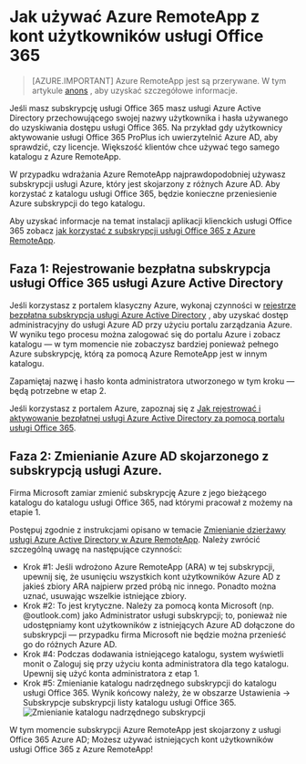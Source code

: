 
<properties 
    pageTitle="Jak używać Azure RemoteApp z kont użytkowników usługi Office 365 | Microsoft Azure"
    description="Dowiedz się, jak funkcja RemoteApp platformy Azure za pomocą kont użytkowników usługi Office 365"
    services="remoteapp"
    documentationCenter="" 
    authors="piotrci" 
    manager="mbaldwin" />

<tags 
    ms.service="remoteapp" 
    ms.workload="compute" 
    ms.tgt_pltfrm="na" 
    ms.devlang="na" 
    ms.topic="article" 
    ms.date="08/15/2016" 
    ms.author="elizapo" />



# <a name="how-to-use-azure-remoteapp-with-office-365-user-accounts"></a>Jak używać Azure RemoteApp z kont użytkowników usługi Office 365

> [AZURE.IMPORTANT]
> Azure RemoteApp jest są przerywane. W tym artykule [anons](https://go.microsoft.com/fwlink/?linkid=821148) , aby uzyskać szczegółowe informacje.

Jeśli masz subskrypcję usługi Office 365 masz usługi Azure Active Directory przechowującego swojej nazwy użytkownika i hasła używanego do uzyskiwania dostępu usługi Office 365. Na przykład gdy użytkownicy aktywowanie usługi Office 365 ProPlus ich uwierzytelnić Azure AD, aby sprawdzić, czy licencje. Większość klientów chce używać tego samego katalogu z Azure RemoteApp.

W przypadku wdrażania Azure RemoteApp najprawdopodobniej używasz subskrypcji usługi Azure, który jest skojarzony z różnych Azure AD. Aby korzystać z katalogu usługi Office 365, będzie konieczne przeniesienie Azure subskrypcji do tego katalogu.

Aby uzyskać informacje na temat instalacji aplikacji klienckich usługi Office 365 zobacz [jak korzystać z subskrypcji usługi Office 365 z Azure RemoteApp](remoteapp-officesubscription.md).
 
## <a name="phase-1-register-your-free-office-365-azure-active-directory-subscription"></a>Faza 1: Rejestrowanie bezpłatna subskrypcja usługi Office 365 usługi Azure Active Directory
Jeśli korzystasz z portalem klasyczny Azure, wykonaj czynności w [rejestrze bezpłatna subskrypcja usługi Azure Active Directory](https://technet.microsoft.com/library/dn832618.aspx) , aby uzyskać dostęp administracyjny do usługi Azure AD przy użyciu portalu zarządzania Azure. W wyniku tego procesu można zalogować się do portalu Azure i zobacz katalogu — w tym momencie nie zobaczysz bardziej ponieważ pełnego Azure subskrypcję, którą za pomocą Azure RemoteApp jest w innym katalogu.

Zapamiętaj nazwę i hasło konta administratora utworzonego w tym kroku — będą potrzebne w etap 2.

Jeśli korzystasz z portalem Azure, zapoznaj się z [Jak rejestrować i aktywowanie bezpłatnej usługi Azure Active Directory za pomocą portalu usługi Office 365](http://azureblogger.com/2016/01/how-to-register-and-activate-a-free-azure-active-directory-using-office-365-portal/).

## <a name="phase-2-change-the-azure-ad-associated-with-your-azure-subscription"></a>Faza 2: Zmienianie Azure AD skojarzonego z subskrypcją usługi Azure.
Firma Microsoft zamiar zmienić subskrypcję Azure z jego bieżącego katalogu do katalogu usługi Office 365, nad którymi pracował z możemy na etapie 1.

Postępuj zgodnie z instrukcjami opisano w temacie [Zmienianie dzierżawy usługi Azure Active Directory w Azure RemoteApp](remoteapp-changetenant.md). Należy zwrócić szczególną uwagę na następujące czynności:

- Krok #1: Jeśli wdrożono Azure RemoteApp (ARA) w tej subskrypcji, upewnij się, że usunięciu wszystkich kont użytkowników Azure AD z jakieś zbiory ARA najpierw przed próbą nic innego. Ponadto można uznać, usuwając wszelkie istniejące zbiory.
- Krok #2: To jest krytyczne. Należy za pomocą konta Microsoft (np. @outlook.com) jako Administrator usługi subskrypcji; to, ponieważ nie udostępniamy kont użytkowników z istniejących Azure AD dołączone do subskrypcji — przypadku firma Microsoft nie będzie można przenieść go do różnych Azure AD.
- Krok #4: Podczas dodawania istniejącego katalogu, system wyświetli monit o Zaloguj się przy użyciu konta administratora dla tego katalogu. Upewnij się użyć konta administratora z etap 1.
- Krok #5: Zmienianie katalogu nadrzędnego subskrypcji do katalogu usługi Office 365. Wynik końcowy należy, że w obszarze Ustawienia -> Subskrypcje subskrypcji listy katalogu usługi Office 365. 
![Zmienianie katalogu nadrzędnego subskrypcji](./media/remoteapp-o365user/settings.png)
 

W tym momencie subskrypcji Azure RemoteApp jest skojarzony z usługi Office 365 Azure AD; Możesz używać istniejących kont użytkowników usługi Office 365 z Azure RemoteApp!




